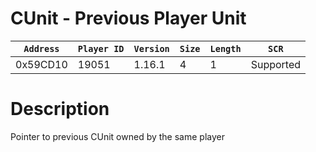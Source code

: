 # CUnit - Previous Player Unit

| `Address` | `Player ID` | `Version` | `Size` | `Length` | `SCR` |
| ---------- | ----------- | --------- | ------ | -------- | ---- |
| 0x59CD10 | 19051 | 1.16.1 | 4 | 1 | Supported |

# Description

Pointer to previous CUnit owned by the same player